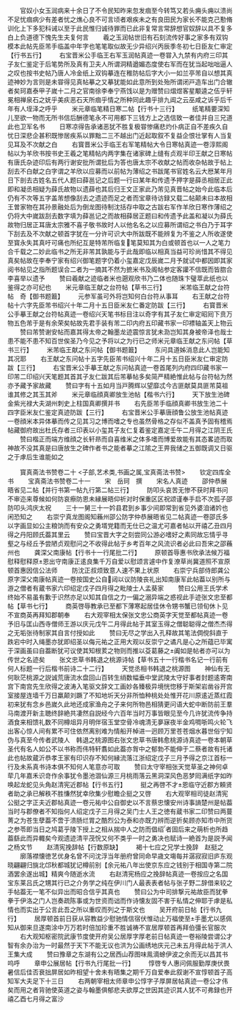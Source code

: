 <!-- { "loadSidebar": true } -->
　　官奴小女玉润病来十余日了不令民知昨来忽发痼至今转笃又若头痈头痈以溃尚不足忧痼病少有差者忧之燋心良不可言顷者艰疾未之有良田民为家长不能克己懃脩训化上下多犯科诫以至于此民惟归诚待罪而已此非复常言常辞想官奴辞以具不复多白上负道德下愧先生夫复何言
　　羲之玉润帖世旧有石刻流传好事之家多有双钩模本此帖先臣芾手临盖中年字也笔笔取似故无少异绍兴丙辰季冬初七日臣友仁审定【行书五行】
　　右宝晋米公手临王右军玉润帖真迹一卷甞入九禁有内府三印其子友仁鉴定于后笔势所及真有卫夫人所谓洞精遒媚态度使右军而在犹当起咄咄逼人之叹也按书史帖乃唐人冷金纸上双钩摹连在稚防帖后字大小一如兰亭芾自以想其真迹神妙为言则是未甞得见真帖摹之又摹犹能如此意所到处殆所谓闭戸造车出门合辙者矣珂嘉泰甲子嵗十二月之官南徐李奉宁燕饯以是为赠赞曰熠煜客星颙逵之伍乎轩冕相禅泉石之妩乎美疢恶石天所痼乎情之所种同此趣乎排九阊之云巫咸之诉乎后千年有人垤泽之呼乎
　　米元章临笔精日寒二帖【行书十三行】
　　纸笔精要深知儿至欲一物而无所书信后酬德笔永不可用都下三钱方上之选信致一者佳并自三兄道此也卫军名书
　　日寒凉得告承诸恶犹不胜复极甞惨痛悲灼仆病正自不差疾久自忧日深悲企甚积既惨居疾系以罪黜二三不越出门近起取叙不复益企恨壮掌有人当复见耳及不次献之白
　　右寳晋米公手临王右军笔精帖大令日寒帖真迹一卷淳熙阁帖以为羊欣书按书史王羲之笔精帖内两字集在诸家碑上缝有贞观半印王献之日寒帖有唐氏杂迹印后有两行谢安批所谓批后为答也唐太宗不收献之帖而收杂帖故于帖上刮去不白献之白字谓之羊欣以应募而以前帖为薄绍之书跋尾书官姓名云大厯某年月日下剖去古姓名五代人题曰薛邕记之后题一行曰某年和传遗予押字是薛丞相居正此即和凝丞相疑为薛氏故物以遗薛也其后归王文正家此乃芾见真晋帖之始今此临本后仍有不次等五字盖芾想像刮去之遗迹而足之者而宝章待访録又载二帖颠未曰本故相王曽家物在其孙景融处后为倒龙图待制沈括存中取之古跋右军作羊欣日寒作薄绍之仍将大中嵗跋刮去数字填为薛邕记之而故相薛居正题曰和传遗予此盖和凝以为薛氏故物归居正耳唐太宗雅不喜子敬书故时人以他名名之以应募所谓绍之书白乃于耳字下刮去及不次献之顿首字犹在一分许可识大中所跋既不能辨复为不鉴之人所收遂使至寳永失其真吁可痛也所纪互是特芾所临复笔莫知其为白或顿首也以一人之笔力合千载之二妙此临书之所无非芾其孰能与于此哉即临以相真当益可珍尚惜其不得见真矣帖故在李奉宁家有绍兴御笔题字仍着小玺嘉定戊辰嵗二月予就试中都因即其家阅书帖见之指所题误合二者为一摘其不然为摭米书及阁帖参定客讙不信既而皆脗合李喜举以遗予
　　赞曰羲献之迹临者米也遡观欣书乃二体也随珠卞璧萃此纸也以鉴得之亦可纪也
　　米元章临王献之台符帖【草书三行】
　　米芾临王献之台符帖　奇【御书题籖】
　　元参军虽可外将岂知何白台符从事耳
　　右王献之台符帖十六字先臣芾书绍兴十年二月十五日臣米友仁番定防跋【三行】
　　右寳晋米公手摹王献之台符帖真迹一卷绍兴天笔书标目注以奇字有其子友仁审定昭囘下贲万物五色芾于是有余荣矣帖故先君手装有芾二印内府五印藏书家一印褾轴盖天上物云
　　赞曰芾赞谢安帖而嘉其得太帝之翰墨龙迹震惊言犹未泐岂知其身被帝泽也哉士患不能不患不知百世俟圣乃今见之予将以之为行已之师米元章临王献之东问帖【草书三行】
　　米芾临王献之东问帖【御书题籖】
　　东问具道姊消息此人岂能知其况耶
　　右王献之东问帖十五字先臣芾书绍兴十年二月十五日臣米友仁审定防跋【三行】
　　右宝晋米公手摹王献之东问帖真迹一卷首尾列内府四印藏书家一印芾二印绍兴天笔题其首其子友仁跋其后芾摹帖多矣简严精絶惟此帖与台符帖为然亦予藏予家故藏
　　赞曰字有十五如月当戸腾辉以望靡忒今古匪献莫具匪芾莫祖谁其修之其玉其斧
　　米元章临顔真卿放生池帖【楷书六行】
　　天下放生池碑金紫光禄大夫湖州刺史上柱国真卿撰并书
　　右先臣芾手临顔真卿书放生池二十四字臣米友仁鉴定真迹防跋【三行】
　　右宝晋米公手摹唐顔鲁公放生池帖真迹一卷顔米本异体摹而传之见其习之博而嗜之专也虽然骨格之存似不盖真予固有稽焉帖藏御府故出杜氏存者三印表以小玺其子友仁复着鉴定嘉定壬午二月得之江阴王氏
　　赞曰楷正而端方维顔之长轩昻而自喜维米之体多嗜而博爱故能有其态畧迹而取神故不没其真是曰唐放生之碑作者书之能者摹之江隂之王畀我储之五御既调又日驱之于虖后生谁能如之

　　寳真斋法书赞卷二十
<子部,艺术类,书画之属,宝真斋法书赞>
　　钦定四库全书
　　宝真斋法书赞卷二十一
　　宋　岳珂　撰
　　宋名人真迹
　　邵仲恭展晤省见二帖【并行书第一帖九行第二帖三行】
　　防叩头哀苦无惨不获时拜书问不审迩来尊候如何防哀瘵防恩未縁展晤仰祈对时保重区区祝颂谨奉手启不次孤子邵防叩头鸿庆太祝
　　三十一舅三十一妗县君到乡事少间即常到省见外婆洎诸妗也闲恐知之
　　右崇宁真龙图阁知蘓州邵公防字仲恭展晤省见二帖真迹一卷邵氏多以字画显如公主粮饷而有安众之勇壻党籍而无仕已之温尤可嘉者帖以开禧乙丑四月得之丹阳顾氏葢其里云
　　赞曰宝晋大字之刻尝同公游必嗜好之素同故忘情乎寻壑之与经丘予尝陋贞观慰问之不收得此帖于乡考百年之风流识者必此曰吾宋之邵蘓州也
　　龚深父南康帖【行书十一行尾批二行】
　　原顿首辱惠书欣承法候万福慰释慰释原恩出守南康正逺良集千万自爱以慰颂言遽中作复潦草尚冀道照不宣原顿首惠因信公法师
　　防沈正叔烦致意人速不果上状原
　　右崇宁兵部侍郎龚公原字深父南康帖真迹一卷按国史公自闼以议防陵丧礼出知南康军此帖葢以别所与游之僧者有蔵书家六印绍定戊子四月得之毗陵士人孟葵家
　　赞曰公用王氏学术终始不易虽有歉于识然亦足以知其自信之力一偏之溺异端之惑视此手迹张文忠至都帖【草书七行】
　　商英啓辱教承已至都下薄寒起居佳休令甥书蟹已领旬休卜见不宣商英再拜知郡朝奉
　　右大观宰相太保张文忠公商英字天觉至都帖真迹一卷予旧与匡山西寺僧师王游以庆元戊午二月得此帖于其室玉得之僧聪聪得之僧杰杰得之无垢张待制家其自言付授如此
　　赞曰无尽之学出入孔释故其笔法倜傥斜直于跌宕中时入绳墨亦犹即绍圣以侮元祐之正用大观以反崇宁之谲凡是心之所蕴已毕寓于深画虽曰自葢断犹可议使其知根荄之物则而推以芟葛藤之阗如是帖者亦可以为传世之名迹矣
　　张文忠草书韩退之桃源诗帖【草书五十一行楷书名记一行前有何人标题一行后楷书前诗二十二行】
　　天觉丞相书韩退之桃源图
　　神仙有无何耿茫桃源之説诚荒唐流水盘回山百转生绡数幅垂中堂武陵太守好事者封题逺寄南宫下南宫先生欣得之波涛入笔驱文辞文工画妙各臻极异境恍惚移于斯架岩凿谷开宫室接屋连墙千万日羸颠刘蹶了不知地圻天分非所恤种桃处处惟开花川原逺近蒸红霞初来犹有念乡邑嵗久此地还成家渔舟之子来何所物邑相猜更问语大蛇中断防前王羣马南渡开新主聴终辞絶共凄然自説经今六百年当时万事皆眼见至今几许犹流传争持酒食来相馈礼数不同樽俎异月明伴宿玉堂空骨冷魂清无夣寐夜半金鸡啁哳鸣火轮飞出客心惊人间有累不可住依然离别难为情船开棹进一迥顾万里苍苍烟水暮世俗宁知伪与真至今传者武陵人　韩退之桃源图右张文忠草书唐韩愈桃源诗真迹一卷本朝草圣代有名人如公不以书称而伟特轩翥如此葢亦胷中之郁勃不能伸于二蔡者故有托诸此也帖故蔵沂恭孝王家有印识存不知何縁流落江浙绍定戊子三月予得之京江首标一行及未系真书诗本俱不知何人笔意亦可取
　　赞曰太守宰相张天觉草圣之神何卓荦几年嘉禾识竒作余事犹令墨池涸仙源三月桃雨落云黑洞深风色恶梦囘满纸字如昨唤起龙蛇见头角赵清宪近郡帖【行书五行】
　　挺之再啓不才恩临守近郡方頼贤者助之承已解秩不胜慊然犹幸欣集少慰瞻企挺之又啓
　　右大观宰相司徒赵清宪公挺之字正夫近郡帖真迹一卷元祐中公自御史以不言蔡忠懐安州诗事謪楚州是帖葢当时与郡僚者不知指何人绍定戊子三月得之吴门士人王之徳有蔵书家二印赞曰两蔓菁之为苍生孽葢不啻于溃肠烂胃之酷烈公为泰和亦既力辨而逆折矣顾亦知市中所货之参苓即当日之鸠葛乎陵下授上之相从揣中人之防而倡绍者固后来之萌析也所趋葢繇此而异輙矣今观遗迹清平茂恱又何不类乎一时之勇决也赋诗一絶首为是説予闻之杨文节
　　赵清宪挽辞帖【行数原缺】
　　褐十七应之兄学士挽辞　赵挺之
　　廓落襟懐徳艺优身名曾不问沈浮当年册府曾同命早歳文塲每并潺寂寂旧庐东观晓翩翩归旐北邙秋都城犹记樽前别【余元祐八年出使京东应之钱别于相国寺第二院酒罢余遂出城】精爽今随逝水流
　　右赵清宪杨应之挽辞帖真迹一卷按应之名国宝东莱吕氏之甥其行已之介务学之纯在伊川门人最表表者帖与张子野二辞借来较之手帖葢无一笔不似异出而昭合信乎其真也
　　赞曰公为中司排撃元祐故臣而犹拳拳于伊洛之门人岂奏疏陈事或为世资而诎而作诗懐友固不害于私情之伸耶于虖是私情也而实出于公言此吾之所以重叹而列之于斯文也
　　吴开府前日帖【行书九行】
　　居厚顿首前日获从容教益少慰驰情信宿伏惟动止万福使至手墨尤以感佩知从御来旦遂南涂中万万若时倍加珍重不胜诚祷不宣居厚顿首再拜伯彊长官服次
　　右大观知枢密院武康节度使开府吴公居厚字厚老前日帖真迹一卷裕陵尝谓公才智有余办治为一时最然于天下不能无议也洪为公画绣地庆元己未五月得此帖于洪人王集大成
　　赞曰豫章之东湖有公之居西山荐图味鳯滴蜍伊波之余而无以昌其书呜呼
　　章申公展居帖【行书九行尾批一行】
　　惇啓专人惠问佩服勤厚庚伏畏暑信后佳否衰拙屏居如昨相望十舍未有晤集之期千万自爱奉此叙谢不宣惇顿首子高知军大夫足下十三日
　　右两朝宰相太师章申公惇字子厚屏居帖真迹一卷公才伟矣而用之者背驰使英道之姿与翰墨俱郁悲夫欲厚之世因其迹识其人犹不可弗録也开禧乙酉七月得之富沙
